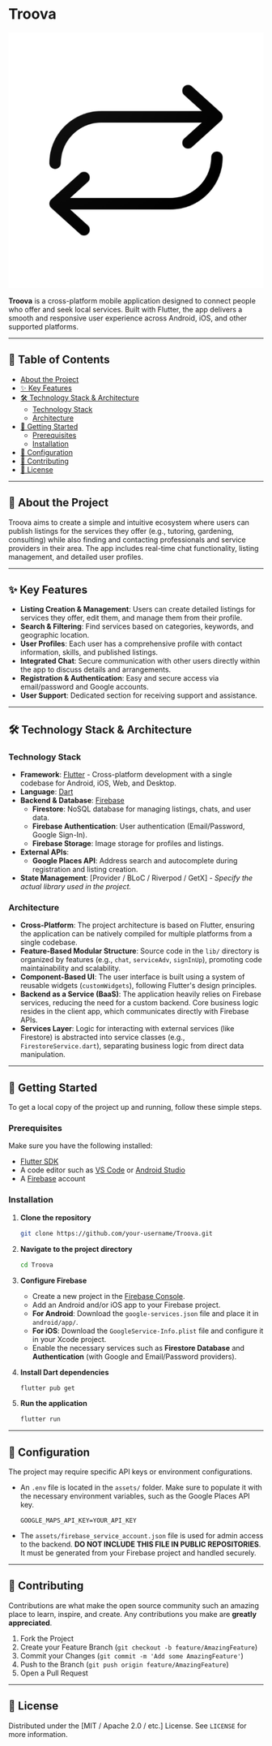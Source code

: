 # Troova

![Troova Logo](assets/icons/logo_foreground.png)

**Troova** is a cross-platform mobile application designed to connect people who offer and seek local services. Built with Flutter, the app delivers a smooth and responsive user experience across Android, iOS, and other supported platforms.

---

## 📜 Table of Contents

- [About the Project](#-about-the-project)
- [✨ Key Features](#-key-features)
- [🛠️ Technology Stack & Architecture](#️-technology-stack--architecture)
  - [Technology Stack](#technology-stack)
  - [Architecture](#architecture)
- [🚀 Getting Started](#-getting-started)
  - [Prerequisites](#prerequisites)
  - [Installation](#installation)
- [🔧 Configuration](#-configuration)
- [🤝 Contributing](#-contributing)
- [📄 License](#-license)

---

## 📜 About the Project

Troova aims to create a simple and intuitive ecosystem where users can publish listings for the services they offer (e.g., tutoring, gardening, consulting) while also finding and contacting professionals and service providers in their area. The app includes real-time chat functionality, listing management, and detailed user profiles.

---

## ✨ Key Features

- **Listing Creation & Management**: Users can create detailed listings for services they offer, edit them, and manage them from their profile.
- **Search & Filtering**: Find services based on categories, keywords, and geographic location.
- **User Profiles**: Each user has a comprehensive profile with contact information, skills, and published listings.
- **Integrated Chat**: Secure communication with other users directly within the app to discuss details and arrangements.
- **Registration & Authentication**: Easy and secure access via email/password and Google accounts.
- **User Support**: Dedicated section for receiving support and assistance.

---

## 🛠️ Technology Stack & Architecture

### Technology Stack

- **Framework**: [Flutter](https://flutter.dev/) - Cross-platform development with a single codebase for Android, iOS, Web, and Desktop.
- **Language**: [Dart](https://dart.dev/)
- **Backend & Database**: [Firebase](https://firebase.google.com/)
  - **Firestore**: NoSQL database for managing listings, chats, and user data.
  - **Firebase Authentication**: User authentication (Email/Password, Google Sign-In).
  - **Firebase Storage**: Image storage for profiles and listings.
- **External APIs**:
  - **Google Places API**: Address search and autocomplete during registration and listing creation.
- **State Management**: [Provider / BLoC / Riverpod / GetX] - *Specify the actual library used in the project.*

### Architecture

- **Cross-Platform**: The project architecture is based on Flutter, ensuring the application can be natively compiled for multiple platforms from a single codebase.
- **Feature-Based Modular Structure**: Source code in the `lib/` directory is organized by features (e.g., `chat`, `serviceAdv`, `signInUp`), promoting code maintainability and scalability.
- **Component-Based UI**: The user interface is built using a system of reusable widgets (`customWidgets`), following Flutter's design principles.
- **Backend as a Service (BaaS)**: The application heavily relies on Firebase services, reducing the need for a custom backend. Core business logic resides in the client app, which communicates directly with Firebase APIs.
- **Services Layer**: Logic for interacting with external services (like Firestore) is abstracted into service classes (e.g., `FirestoreService.dart`), separating business logic from direct data manipulation.

---

## 🚀 Getting Started

To get a local copy of the project up and running, follow these simple steps.

### Prerequisites

Make sure you have the following installed:
- [Flutter SDK](https://docs.flutter.dev/get-started/install)
- A code editor such as [VS Code](https://code.visualstudio.com/) or [Android Studio](https://developer.android.com/studio)
- A [Firebase](https://firebase.google.com/) account

### Installation

1. **Clone the repository**
   ```sh
   git clone https://github.com/your-username/Troova.git
   ```
2. **Navigate to the project directory**
   ```sh
   cd Troova
   ```
3. **Configure Firebase**
   - Create a new project in the [Firebase Console](https://console.firebase.google.com/).
   - Add an Android and/or iOS app to your Firebase project.
   - **For Android**: Download the `google-services.json` file and place it in `android/app/`.
   - **For iOS**: Download the `GoogleService-Info.plist` file and configure it in your Xcode project.
   - Enable the necessary services such as **Firestore Database** and **Authentication** (with Google and Email/Password providers).

4. **Install Dart dependencies**
   ```sh
   flutter pub get
   ```

5. **Run the application**
   ```sh
   flutter run
   ```

---

## 🔧 Configuration

The project may require specific API keys or environment configurations.
- An `.env` file is located in the `assets/` folder. Make sure to populate it with the necessary environment variables, such as the Google Places API key.
  ```
  GOOGLE_MAPS_API_KEY=YOUR_API_KEY
  ```
- The `assets/firebase_service_account.json` file is used for admin access to the backend. **DO NOT INCLUDE THIS FILE IN PUBLIC REPOSITORIES**. It must be generated from your Firebase project and handled securely.

---

## 🤝 Contributing

Contributions are what make the open source community such an amazing place to learn, inspire, and create. Any contributions you make are **greatly appreciated**.

1. Fork the Project
2. Create your Feature Branch (`git checkout -b feature/AmazingFeature`)
3. Commit your Changes (`git commit -m 'Add some AmazingFeature'`)
4. Push to the Branch (`git push origin feature/AmazingFeature`)
5. Open a Pull Request

---

## 📄 License

Distributed under the [MIT / Apache 2.0 / etc.] License. See `LICENSE` for more information.